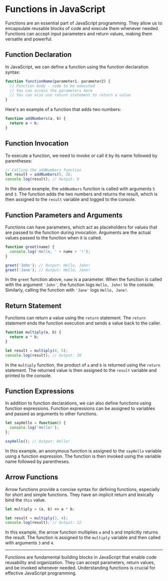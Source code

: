 # **Functions in JavaScript**

Functions are an essential part of JavaScript programming. They allow us to encapsulate reusable blocks of code and execute them whenever needed. Functions can accept input parameters and return values, making them versatile and powerful.

## **Function Declaration**

In JavaScript, we can define a function using the function declaration syntax:

```javascript
function functionName(parameter1, parameter2) {
  // Function body - code to be executed
  // You can access the parameters here
  // You can also use return statement to return a value
}
```

Here's an example of a function that adds two numbers:

```javascript
function addNumbers(a, b) {
  return a + b;
}
```

## **Function Invocation**

To execute a function, we need to invoke or call it by its name followed by parentheses:

```javascript
// Calling the addNumbers function
let result = addNumbers(5, 3);
console.log(result); // Output: 8
```

In the above example, the `addNumbers` function is called with arguments `5` and `3`. The function adds the two numbers and returns the result, which is then assigned to the `result` variable and logged to the console.

## **Function Parameters and Arguments**

Functions can have parameters, which act as placeholders for values that are passed to the function during invocation. Arguments are the actual values passed to the function when it is called.

```javascript
function greet(name) {
  console.log('Hello, ' + name + '!');
}

greet('John'); // Output: Hello, John!
greet('Jane'); // Output: Hello, Jane!
```

In the `greet` function above, `name` is a parameter. When the function is called with the argument `'John'`, the function logs `Hello, John!` to the console. Similarly, calling the function with `'Jane'` logs `Hello, Jane!`.

## **Return Statement**

Functions can return a value using the `return` statement. The `return` statement ends the function execution and sends a value back to the caller.

```javascript
function multiply(a, b) {
  return a * b;
}

let result = multiply(4, 5);
console.log(result); // Output: 20
```

In the `multiply` function, the product of `a` and `b` is returned using the `return` statement. The returned value is then assigned to the `result` variable and printed to the console.

## **Function Expressions**

In addition to function declarations, we can also define functions using function expressions. Function expressions can be assigned to variables and passed as arguments to other functions.

```javascript
let sayHello = function() {
  console.log('Hello!');
};

sayHello(); // Output: Hello!
```

In this example, an anonymous function is assigned to the `sayHello` variable using a function expression. The function is then invoked using the variable name followed by parentheses.

## **Arrow Functions**

Arrow functions provide a concise syntax for defining functions, especially for short and simple functions. They have an implicit return and lexically bind the `this` value.

```javascript
let multiply = (a, b) => a * b;

let result = multiply(3, 4);
console.log(result); // Output: 12
```

In this example, the arrow function multiplies `a` and `b` and implicitly returns the result. The function is assigned to the `multiply` variable and then called with arguments `3` and `4`.

---

Functions are fundamental building blocks in JavaScript that enable code reusability and organization. They can accept parameters, return values, and be invoked whenever needed. Understanding functions is crucial for effective JavaScript programming.
